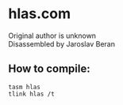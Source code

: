 # hlas.com

Original author is unknown  
Disassembled by Jaroslav Beran

## How to compile:
```
tasm hlas
tlink hlas /t
```
